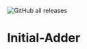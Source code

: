 ![GitHub all releases](https://img.shields.io/github/downloads/Captain404/Initial-Adder/total)
# Initial-Adder
